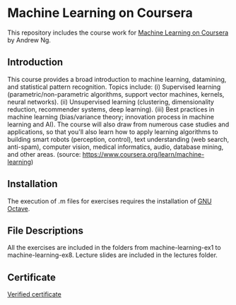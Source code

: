 # Machine Learning on Coursera
This repository includes the course work for [Machine Learning on Coursera](https://www.coursera.org/learn/machine-learning) by Andrew Ng.

## Introduction
This course provides a broad introduction to machine learning, datamining, and statistical pattern recognition. Topics include: (i) Supervised learning (parametric/non-parametric algorithms, support vector machines, kernels, neural networks). (ii) Unsupervised learning (clustering, dimensionality reduction, recommender systems, deep learning). (iii) Best practices in machine learning (bias/variance theory; innovation process in machine learning and AI). The course will also draw from numerous case studies and applications, so that you'll also learn how to apply learning algorithms to building smart robots (perception, control), text understanding (web search, anti-spam), computer vision, medical informatics, audio, database mining, and other areas. (source: https://www.coursera.org/learn/machine-learning)

## Installation
The execution of .m files for exercises requires the installation of [GNU Octave](https://www.gnu.org/software/octave/).

## File Descriptions
All the exercises are included in the folders from machine-learning-ex1 to machine-learning-ex8.
Lecture slides are included in the lectures folder.

## Certificate
[Verified certificate](https://www.coursera.org/account/accomplishments/verify/CNGJFDPSTRY6)

